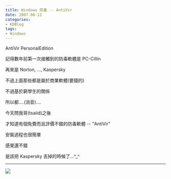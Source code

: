 ```yaml
---
title: Windows 防毒 -- AntiVir
date: 2007-06-12
categories:
- KDBlog
tags:
- Windows
---
```

AntiVir PersonalEdition



記得數年前第一次接觸到的防毒軟體是 PC-Cillin

再來是 Norton, ..., Kaspersky

不過上面那些都是屬於商業軟體(要錢的)

不過基於窮學生的關係

所以都....(消音)....

今天問我哥(tsaiid)之後

才知道有個免費而且評價不錯的防毒軟體 -- "AntiVir"

安裝過程也很簡單

感覺還不錯

是該把 Kaspersky 丟掉的時候了...^_^

---

![]({{urls.media}}/KDBlog/2007/06/12/AntiVir.png)

